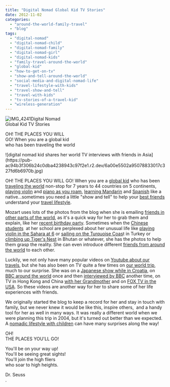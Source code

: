 ```yaml
---
title: "Digital Nomad Global Kid TV Stories"
date: 2012-11-02
categories: 
  - "around-the-world-family-travel"
  - "blog"
tags: 
  - "digital-nomad"
  - "digital-nomad-child"
  - "digital-nomad-family"
  - "digital-nomad-girl"
  - "digital-nomad-kids"
  - "family-travel-around-the-world"
  - "global-kid"
  - "how-to-get-on-tv"
  - "show-and-tell-around-the-world"
  - "social-media-and-digital-nomad-life"
  - "travel-lifestyle-with-kids"
  - "travel-show-and-tell"
  - "travel-with-kids"
  - "tv-stories-of-a-travel-kid"
  - "wireless-generation"
---
```


![IMG_4241](https://pub-ac94b3f306b24c0dba4238943c97f2e1.r2.dev/6a00e5502a95078833017d3cae5fd6970c.jpg)Digital Nomad  
Global Kid TV Stories  
  
OH! THE PLACES YOU WILL  
GO! When you are a global kid  
who has been traveling the world

<!--more--> ![digital nomad kid shares her world TV interviews with friends in Asia](https://pub-ac94b3f306b24c0dba4238943c97f2e1.r2.dev/6a00e5502a95078833017c327fd6b6970b.jpg)  
  
OH! THE PLACES YOU WILL GO! When you are a [global kid](https://pub-ac94b3f306b24c0dba4238943c97f2e1.r2.dev/2011/07/how-to-and-why-raise-a-global-kid.html "global kid") who has been [traveling the world](https://pub-ac94b3f306b24c0dba4238943c97f2e1.r2.dev/2009/04/how-to-travel-the-world-as-a-digital-nomad-family.html "traveling the world long term as a family digital nomad") non-stop for 7 years to 44 countries on 5 continents, [playing violin](https://pub-ac94b3f306b24c0dba4238943c97f2e1.r2.dev/2011/08/kid-playing-violin-around-the-world.html "playing violin around the world kid") and [piano as you roam](https://pub-ac94b3f306b24c0dba4238943c97f2e1.r2.dev/2007/12/pool-play-piano.html "piano and travel"), [learning Mandarin](https://pub-ac94b3f306b24c0dba4238943c97f2e1.r2.dev/2011/01/only-american-girl-in-an-all-mandarin-school-chinese-immersion-in-language-culture-through-school.html "American kid learning Mandarin in Asia") and [Spanish](https://pub-ac94b3f306b24c0dba4238943c97f2e1.r2.dev/2010/07/schools-out-forever-expat-immersion-spanish-in-spain-digital-nomad-education-for-kids-who-travel.html "American kid in school in Spain") like a native...sometimes you need a little "show and tell" to help your [best friends](https://pub-ac94b3f306b24c0dba4238943c97f2e1.r2.dev/2012/10/best-friends-forever-and-travel-.html "best friends around the world") understand your [travel lifestyle](https://pub-ac94b3f306b24c0dba4238943c97f2e1.r2.dev/2011/07/what-our-nomadic-travel-lifestyle-looks-like-family-fun.html "travel lifestyle").  
  
Mozart uses lots of the photos from the blog when she is emailing [friends in other parts of the world](https://pub-ac94b3f306b24c0dba4238943c97f2e1.r2.dev/2012/04/best-friends-around-the-world-traveling-with-school-age-kids.html "best friends around the world"), as it's a quick way for her to grab them and explain, like her [recent birthday party](https://pub-ac94b3f306b24c0dba4238943c97f2e1.r2.dev/2012/10/global-travel-tween-ultimate-birthday-party-in-asia.html "birthday party in asia"). Sometimes when the [Chinese students](https://pub-ac94b3f306b24c0dba4238943c97f2e1.r2.dev/2012/10/american-student-chinese-view.html "American student chinese view")  at her school are perplexed about her unusual life like [playing violin in the Sahara at 6](https://pub-ac94b3f306b24c0dba4238943c97f2e1.r2.dev/2008/12/sahara-dream.html "6 year old volunteering in Africa") or [](https://pub-ac94b3f306b24c0dba4238943c97f2e1.r2.dev/2009/06/-6-month-european-family-road-trip-09.html "swimming with dolphins")[sailing on the Turquoise Coas](https://pub-ac94b3f306b24c0dba4238943c97f2e1.r2.dev/2007/07/sailing-away.html)t in Turkey or [climbing up Tiger's Nest](https://pub-ac94b3f306b24c0dba4238943c97f2e1.r2.dev/2011/07/tigers-nest-in-paro-bhutan.html "tigers nest bhutan  vacation") in Bhutan or whatever, she has the photos to help them grasp the reality. She can even introduce different [friends from around the world](https://pub-ac94b3f306b24c0dba4238943c97f2e1.r2.dev/2011/02/kids-friends-travel-on-the-ultimate-family-adventure.html "friends around the world how-to") to each other.  
  
Luckily, we not only have many popular videos on [Youtube about our travels](http://www.youtube.com/user/soultravelers3?gl=HK&hl=zh-HK "Youtube soultravelers3 about travel"), but she has also been on TV quite a few times on [our world trip](https://pub-ac94b3f306b24c0dba4238943c97f2e1.r2.dev/2012/01/amazing-family-world-tour.html "our world trip"), much to our surprise. She was on a [Japanese show while in Croatia](https://pub-ac94b3f306b24c0dba4238943c97f2e1.r2.dev/2007/09/mozarts-film-de.html "Japanese show croatia"), on [BBC around the world](https://pub-ac94b3f306b24c0dba4238943c97f2e1.r2.dev/2010/05/bbc-world-news-featured-soultravelers3-youtube-viral-travel-video-fast-track-bbcnews.html "soultravelers3 on BBC about world trip") once and then [interviewed by BBC](https://pub-ac94b3f306b24c0dba4238943c97f2e1.r2.dev/2010/12/bbc-interviews-soultravelers3-on-social-media-and-travel.html "BBC interviews soultravelers3 on social media and travel") another time, on TV in Hong Kong and China [with her Grandmother](https://pub-ac94b3f306b24c0dba4238943c97f2e1.r2.dev/2011/02/20-stunning-photos-chinese-new-year-georgetown-penang.html "travel with grandmother") and on [FOX TV in the USA](https://pub-ac94b3f306b24c0dba4238943c97f2e1.r2.dev/2011/11/soultravelers3-digital-nomad-family-on-fox-tv-.html "soultravelers3 on fox TV"). So these videos are another way for her to share some of her life experiences with friends.  
  
We originally started the blog to keep a record for her and stay in touch with family, but we never knew it would be like this, inspire others,  and a handy tool for her as well in many ways. It was really a different world when we were planning this trip in 2004, but it's turned out better than we expected. A [nomadic lifestyle with children](https://pub-ac94b3f306b24c0dba4238943c97f2e1.r2.dev/2012/06/nomadic-lifestyle-with-children-.html "nomadic lifestyle with children - extended world travel") can have many surprises along the way!  
  
OH!  
THE PLACES YOU'LL GO!  
  
You'll be on your way up!  
You'll be seeing great sights!  
You'll join the high fliers  
who soar to high heights.  
  
Dr. Seuss  
.
